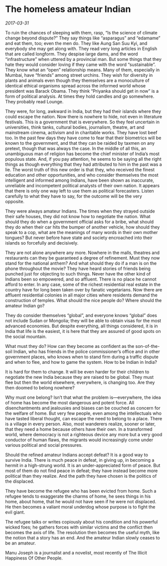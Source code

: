 # The homeless amateur Indian

*2017-03-31*

To ruin the chances of sleeping with them, rasp, “Is the science of
climate change beyond dispute?” They say things like “asparagus” and
“edamame” and eat them, too; even the men do. They like Aung San Suu
Kyi, and everybody she may get along with. They read very long articles
in English that are called longform. They despise large dams, and the
word “infrastructure” when uttered by a provincial man. But some things
that they hate they would consider loving if they came with the word
“sustainable”. They know what an “open” relationship means. Many of
them, especially in Mumbai, have “friends” among street urchins. They
wish for diversity in plants and animals even though they themselves are
a monoculture of identical ethical organisms spread across the informed
world whose president was Barack Obama. They think “Priyanka should get
in now” is a form of political analysis. At times they hold candles and
go somewhere. They probably read Lounge.

They were, for long, awkward in India, but they had their islands where
they could escape the nation. Now there is nowhere to hide, not even in
literature festivals. This is a government that is everywhere. So they
feel uncertain in universities, think tanks, cultural bodies,
journalism, theatre, art and mainstream cinema, activism and in
charitable works. They have lost beef too. In the past few days they
have come to fear that their biometrics will be known to the government,
and that they can be raided by taxmen on any pretext, though that was
always the case. In the middle of all this, an unambiguous man of
religion has become the chief minister of India’s most populous state.
And, if you pay attention, he seems to be saying all the right things as
though everything that they had attributed to him in the past was a lie.
The worst truth of this new order is that they, who received the finest
education and other opportunities, and who consider themselves the most
intelligent and informed among Indians, have been shown as inaccurate,
unreliable and incompetent political analysts of their own nation. It
appears that there is only one way left to use them as political
forecasters. Listen carefully to what they have to say, for the outcome
will be the very opposite.

They were always amateur Indians. The times when they strayed outside
their safe houses, they did not know how to negotiate the nation. What
should they do when a government official asks for a bribe, what should
they do when their car hits the bumper of another vehicle, how should
they speak to a cop, what are the meanings of many words in their own
mother tongues? But never before have state and society encroached into
their islands so forcefully and decisively.

They are not alone anywhere any more. Nowhere in the malls, theatres and
restaurants can they be guaranteed a degree of refinement. Must they now
stand for the national anthem? And what should they do if a man is on
the phone throughout the movie? They have heard stories of friends being
punched just for objecting to such things. Never have the other kind of
Indians been so empowered, and so affluent. There is no place he cannot
afford to enter. In any case, some of the richest residential real
estate in the country have for long been taken over by fanatic
vegetarians. Now there are affluent residential colonies in all major
cities where residents demand the construction of temples. What should
the nice people do? Where should the amateur Indian go?

They do consider themselves “global”, and everyone knows “global” does
not include Sudan or Mongolia; they will be able to obtain visas for the
most advanced economies. But despite everything, all things considered,
it is in India that life is the easiest, it is here that they are
assured of good spots on the social mountain.

What must they do? How can they become as confident as the
son-of-the-soil Indian, who has friends in the police commissioner’s
office and in other government places, who knows when to stand firm
during a traffic dispute and when to flee, and how to game the system.
How to be Indian in India?

It is hard for them to change. It will be even harder for their children
to negotiate the new India because they are raised to be global. They
must flee but then the world elsewhere, everywhere, is changing too. Are
they then doomed to belong nowhere?

Why must one belong? Isn’t that what the problem is—everywhere, the idea
of home has become the most dangerous and potent force. All
disenchantments and jealousies and biases can be couched as concern for
the welfare of home. But very few people, even among the intellectuals
who have tasted liberal thought, can escape the need to belong to a
place. There is a village in every person. Also, most wanderers realize,
sooner or later, that they need a home because others have their own. In
a transformed world, where democracy is not a righteous device any more
but a very good conductor of human flaws, the migrants would
increasingly come under various political and social pressures.

Should the refined amateur Indians accept defeat? It is a good way to
survive India. There is much peace in defeat, in giving up, in becoming
a hermit in a high-strung world. It is an under-appreciated form of
peace. But most of them do not find peace in defeat; they have instead
become more political than they realize. And the path they have chosen
is the politics of the displaced.

They have become the refugee who has been evicted from home. Such a
refugee tends to exaggerate the charms of home, he sees things in his
home, about home, that he would not have seen if he were not displaced.
He then becomes a valiant moral underdog whose purpose is to fight the
evil giant.

The refugee talks or writes copiously about his condition and his
powerful wicked foes; he gathers forces with similar victims and the
conflict then becomes the axis of life. The resolution then becomes the
useful myth, like the notion that a story has an end. And the amateur
Indian slowly ceases to be an amateur.

Manu Joseph is a journalist and a novelist, most recently of The Illicit
Happiness Of Other People.
